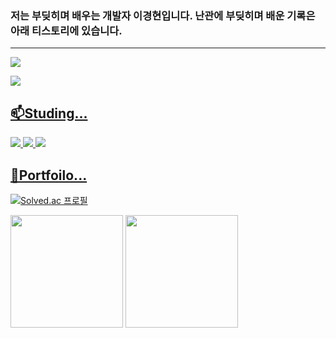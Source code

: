 ### 저는 부딪히며 배우는 개발자 이경현입니다. 난관에 부딪히며 배운 기록은 아래 티스토리에 있습니다.
-------------------------------------------------
<a href="https://lightcometrue.tistory.com/"><img src="https://img.shields.io/badge/Tistory-FFFFFF?style=flat-square&logo=tistory&logoColor=black"/>

<a href="https://www.instagram.com/dalcom_cat_/"><img src="https://img.shields.io/badge/Instagram-E4405F?style=flat-square&logo=Instagram&logoColor=white&link=https://www.instagram.com/dalcom_cat_/"/>

## 📫Studing...<br/>
<img src="https://img.shields.io/badge/C++-00599C8?style=flat-square&logo=cplusplus&logoColor=white"/> <img src="https://img.shields.io/badge/Unity-FFFFFF?style=flat-square&logo=unity&logoColor=black"/> <img src="https://img.shields.io/badge/UnrealEngine-0E1128?style=flat-square&logo=unrealengine&logoColor=white"/>

## 🔭Portfoilo... <br/>

[![Solved.ac
프로필](http://mazassumnida.wtf/api/v2/generate_badge?boj=realslow96)](https://solved.ac/realslow96)
<p>
  <img height="180em" src="https://github-readme-stats.vercel.app/api?username=kazzha&show_icons=true&include_all_commits=true&bg_color=30,e96443,904e95&title_color=fff&text_color=fff">
  <img height="180em" src="https://github-readme-stats.vercel.app/api/top-langs/?username=kazzha&layout=compact&bg_color=30,e96443,904e95&title_color=fff&text_color=fff">
</p>


<!--
**kazzha/kazzha** is a ✨ _special_ ✨ repository because its `README.md` (this file) appears on your GitHub profile.

Here are some ideas to get you started:

- 🔭 I’m currently working on ...
- 🌱 I’m currently learning ...
- 👯 I’m looking to collaborate on ...
- 🤔 I’m looking for help with ...
- 💬 Ask me about ...
- 📫 How to reach me: ...
- 😄 Pronouns: ...
- ⚡ Fun fact: ...
-->
